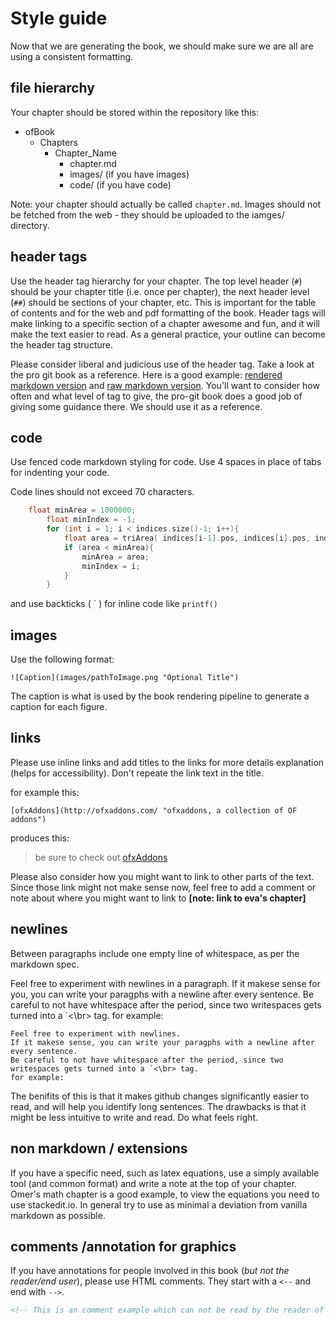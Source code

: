 # Style guide #

Now that we are generating the book, we should make sure we are all are using a consistent formatting.

## file hierarchy ##

Your chapter should be stored within the repository like this:

- ofBook
    - Chapters
        - Chapter_Name
            - chapter.md
            - images/ (if you have images)
            - code/ (if you have code)

Note: your chapter should actually be called `chapter.md`.  Images should not be fetched from the web - they should be uploaded to the iamges/ directory.

## header tags ##

Use the header tag hierarchy for your chapter.  The top level header (`#`) should be your chapter title (i.e. once per chapter), the next header level (`##`) should be sections of your chapter, etc.  This is important for the table of contents and for the web and pdf formatting of the book.  Header tags will make linking to a specific section of a chapter awesome and fun, and it will make the text easier to read.  As a general practice, your outline can become the header tag structure. 

Please consider liberal and judicious use of the header tag.  Take a look at the pro git book as a reference.  Here is a good example: [rendered markdown version](https://github.com/progit/progit/blob/master/en/02-git-basics/01-chapter2.markdown) and [raw markdown version](https://raw2.github.com/progit/progit/master/en/02-git-basics/01-chapter2.markdown).  You'll want to consider how often and what level of tag to give, the pro-git book does a good job of giving some guidance there.  We should use it as a reference.

## code ##

Use fenced code markdown styling for code.  Use 4 spaces in place of tabs for indenting your code.

Code lines should not exceed 70 characters.

```cpp
    float minArea = 1000000;
        float minIndex = -1;
        for (int i = 1; i < indices.size()-1; i++){
            float area = triArea( indices[i-1].pos, indices[i].pos, indices[i+1].pos);
            if (area < minArea){
                minArea = area;
                minIndex = i;
            }
        }
```
        
and use backticks ( \` ) for inline code like `printf()`

## images ##

Use the following format:

`![Caption](images/pathToImage.png "Optional Title")`

The caption is what is used by the book rendering pipeline to generate a caption for each figure.

## links ##

Please use inline links and add titles to the links for more details explanation (helps for accessibility).  Don't repeate the link text in the title. 

for example this: 

`[ofxAddons](http://ofxaddons.com/ "ofxaddons, a collection of OF addons")`

produces this: 

> be sure to check out [ofxAddons](http://ofxaddons.com/ "ofxaddons, a collection of OF addons") 

Please also consider how you might want to link to other parts of the text.  Since those link might not make sense now, feel free to add a comment or note about where you might want to link to **[note: link to eva's chapter]** 

## newlines ##

Between paragraphs include one empty line of whitespace, as per the markdown spec. 

Feel free to experiment with newlines in a paragraph. If it makese sense for you, you can write your paragphs with a newline after every sentence.  Be careful to not have whitespace after the period, since two writespaces gets turned into a `<\br> tag. for example: 

	Feel free to experiment with newlines.
	If it makese sense, you can write your paragphs with a newline after every sentence.
	Be careful to not have whitespace after the period, since two writespaces gets turned into a `<\br> tag. 
	for example: 

The benifits of this is that it makes github changes significantly easier to read, and will help you identify long sentences.  The drawbacks is that it might be less intuitive to write and read.  Do what feels right. 

## non markdown / extensions ##

If you have a specific need, such as latex equations, use a simply available tool (and common format) and write a note at the top of your chapter.  Omer's math chapter is a good example, to view the equations you need to use stackedit.io.  In general try to use as minimal a deviation from vanilla markdown as possible. 

## comments /annotation for graphics ##

If you have annotations for people involved in this book (*but not the reader/end user*), please use HTML comments. They start with a `<--` and end with `-->`.
```html
<!-- This is an comment example which can not be read by the reader of the book -->
```
